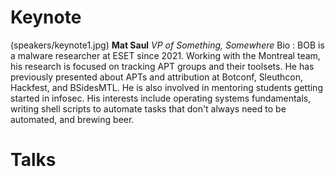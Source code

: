 


# Keynote
(speakers/keynote1.jpg) **Mat Saul** *VP of Something, Somewhere*
Bio : BOB is a malware researcher at ESET since 2021. Working with the Montreal team, his research is focused on tracking APT groups and their toolsets.
He has previously presented about APTs and attribution at Botconf, Sleuthcon, Hackfest, and BSidesMTL. He is also involved in mentoring students getting 
started in infosec. His interests include operating systems fundamentals, writing shell scripts to automate tasks that don't always need to be automated, 
and brewing beer.

# Talks
